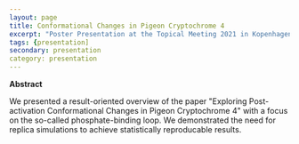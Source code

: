 ```yaml
---
layout: page
title: Conformational Changes in Pigeon Cryptochrome 4 
excerpt: "Poster Presentation at the Topical Meeting 2021 in Kopenhagen, Denmark"
tags: {presentation]
secondary: presentation
category: presentation
---
```


<b>Abstract</b><br>

We presented a result-oriented overview of the paper "Exploring Post-activation Conformational Changes in Pigeon Cryptochrome 4" with a focus on the so-called phosphate-binding loop. We demonstrated the need for replica simulations to achieve statistically reproducable results.
